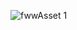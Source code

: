 ![fwwAsset 1](https://github.com/rockomatthews/staked/assets/3928985/33f45a0d-921a-4144-8d7b-365a62502425)
